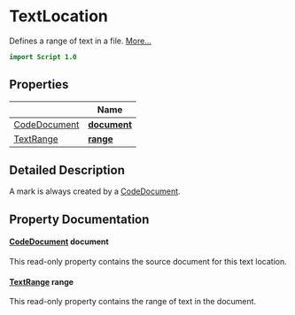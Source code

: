 # TextLocation

Defines a range of text in a file. [More...](#detailed-description)

```qml
import Script 1.0
```

## Properties

| | Name |
|-|-|
|[CodeDocument](../script/codedocument.md)|**[document](#document)**|
|[TextRange](../script/textrange.md)|**[range](#range)**|

## Detailed Description

A mark is always created by a [CodeDocument](codedocument.md).

## Property Documentation

#### <a name="document"></a>[CodeDocument](../script/codedocument.md) **document**

This read-only property contains the source document for this text location.

#### <a name="range"></a>[TextRange](../script/textrange.md) **range**

This read-only property contains the range of text in the document.
